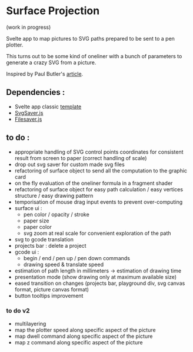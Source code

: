 # Surface Projection
(work in progress)


Svelte app to map pictures to SVG paths prepared to be sent to a pen plotter.

This turns out to be some kind of oneliner with a bunch of parameters to generate a crazy SVG from a picture.

Inspired by Paul Butler's [article](https://nb.paulbutler.org/surface-projection/).


## Dependencies :
*  Svelte app classic [template](https://github.com/sveltejs/template)
*  [SvgSaver.js](https://github.com/Hypercubed/svgsaver)
*  [Filesaver.js](https://github.com/eligrey/FileSaver.js)



## to do :
*  appropriate handling of SVG control points coordinates for consistent result from screen to paper (correct handling of scale)
*  drop out svg saver for custom made svg files
*  refactoring of surface object to send all the computation to the graphic card
*  on the fly evaluation of the oneliner formula in a fragment shader
*  refactoring of surface object for easy path calculation / easy vertices structure / easy drawing pattern
*  temporisation of mouse drag input events to prevent over-computing
*  surface ui :
    *    pen color / opacity / stroke
    *    paper size
    *    paper color
    *    svg zoom at real scale for convenient exploration of the path
*  svg to gcode translation
*  projects bar : delete a project
*  gcode ui :
    *    begin / end / pen up / pen down commands
    *    drawing speed & translate speed
*  estimation of path length in millimeters -> estimation of drawing time
*  presentation mode (show drawing only at maximum available size)
*  eased transition on changes (projects bar, playground div, svg canvas format, picture canvas format)
*  button tooltips improvement

### to do v2
* multilayering
* map the plotter speed along specific aspect of the picture
* map dwell command along specific aspect of the picture
* map z command along specific aspect of the picture
